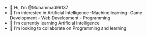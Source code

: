 - 👋 Hi, I’m @Muhammad96137
- 👀 I’m interested in Artificial Intelligence -Machine learning- Game Development - Web Development - Programming
- 🌱 I’m currently learning Artificial Intelligence
- 💞️ I’m looking to collaborate on Programming and learning






<!---
Muhammad96137/Muhammad96137 is a ✨ special ✨ repository because its `README.md` (this file) appears on your GitHub profile.
You can click the Preview link to take a look at your changes.
--->
